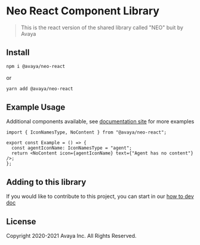 # Neo React Component Library

> This is the react version of the shared library called "NEO" buit by Avaya

## Install

```bash
npm i @avaya/neo-react
```

or

```bash
yarn add @avaya/neo-react
```

## Example Usage

Additional components available, see [documentation site](https://design.avayacloud.com/components/web) for more examples

```tsx
import { IconNamesType, NoContent } from "@avaya/neo-react";

export const Example = () => {
  const agentIconName: IconNamesType = "agent";
  return <NoContent icon={agentIconName} text={"Agent has no content"} />;
};
```

## Adding to this library

If you would like to contribute to this project, you can start in our [how to dev doc](./readmes/how-to-dev.md)

## License

Copyright 2020-2021 Avaya Inc. All Rights Reserved.
